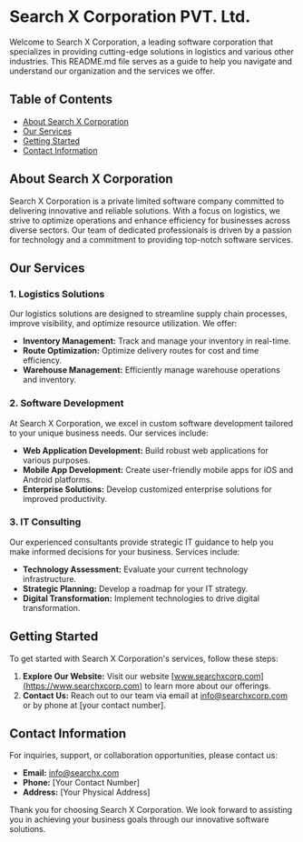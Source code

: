 # Search X Corporation PVT. Ltd.

Welcome to Search X Corporation, a leading software corporation that specializes in providing cutting-edge solutions in logistics and various other industries. This README.md file serves as a guide to help you navigate and understand our organization and the services we offer.

## Table of Contents

- [About Search X Corporation](#about-search-x-corporation)
- [Our Services](#our-services)
- [Getting Started](#getting-started)
- [Contact Information](#contact-information)

## About Search X Corporation

Search X Corporation is a private limited software company committed to delivering innovative and reliable solutions. With a focus on logistics, we strive to optimize operations and enhance efficiency for businesses across diverse sectors. Our team of dedicated professionals is driven by a passion for technology and a commitment to providing top-notch software services.

## Our Services

### 1. Logistics Solutions

Our logistics solutions are designed to streamline supply chain processes, improve visibility, and optimize resource utilization. We offer:

- **Inventory Management:** Track and manage your inventory in real-time.
- **Route Optimization:** Optimize delivery routes for cost and time efficiency.
- **Warehouse Management:** Efficiently manage warehouse operations and inventory.

### 2. Software Development

At Search X Corporation, we excel in custom software development tailored to your unique business needs. Our services include:

- **Web Application Development:** Build robust web applications for various purposes.
- **Mobile App Development:** Create user-friendly mobile apps for iOS and Android platforms.
- **Enterprise Solutions:** Develop customized enterprise solutions for improved productivity.

### 3. IT Consulting

Our experienced consultants provide strategic IT guidance to help you make informed decisions for your business. Services include:

- **Technology Assessment:** Evaluate your current technology infrastructure.
- **Strategic Planning:** Develop a roadmap for your IT strategy.
- **Digital Transformation:** Implement technologies to drive digital transformation.

## Getting Started

To get started with Search X Corporation's services, follow these steps:

1. **Explore Our Website:** Visit our website [www.searchxcorp.com](https://www.searchxcorp.com) to learn more about our offerings.
2. **Contact Us:** Reach out to our team via email at [info@searchxcorp.com](mailto:info@searchxcorp.com) or by phone at [your contact number].

## Contact Information

For inquiries, support, or collaboration opportunities, please contact us:

- **Email:** [info@searchx.com](mailto:info@searchx.com)
- **Phone:** [Your Contact Number]
- **Address:** [Your Physical Address]

Thank you for choosing Search X Corporation. We look forward to assisting you in achieving your business goals through our innovative software solutions.
